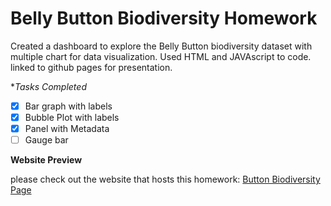 # Belly Button Biodiversity Homework

Created a dashboard to explore the Belly Button biodiversity dataset with multiple chart for data visualization.  Used HTML and JAVAscript to code.  
linked to github pages for presentation.

**Tasks Completed*
- [x] Bar graph with labels 
- [x] Bubble Plot with labels
- [x] Panel with Metadata
- [ ] Gauge bar

**Website Preview**

please check out the website that hosts this homework: [Button Biodiversity Page](jzmtwong.github.io)